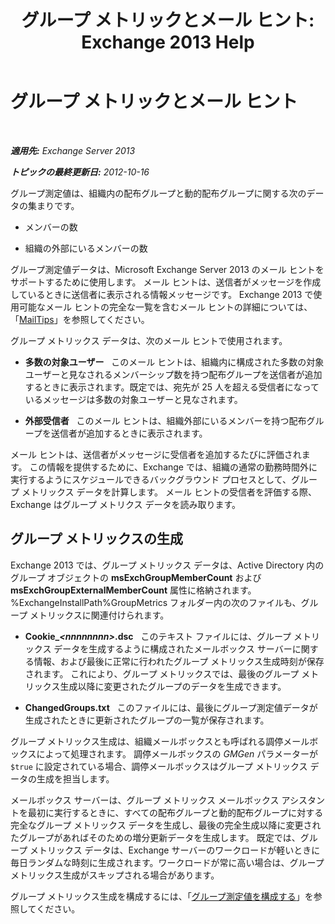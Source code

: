 ﻿---
title: 'グループ メトリックとメール ヒント: Exchange 2013 Help'
TOCTitle: グループ メトリックとメール ヒント
ms:assetid: 74a55072-4ba9-45bb-a18f-41afbf3de30b
ms:mtpsurl: https://technet.microsoft.com/ja-jp/library/JJ674302(v=EXCHG.150)
ms:contentKeyID: 49896320
ms.date: 04/24/2018
mtps_version: v=EXCHG.150
ms.translationtype: HT
---

# グループ メトリックとメール ヒント

 

_**適用先:** Exchange Server 2013_

_**トピックの最終更新日:** 2012-10-16_

グループ測定値は、組織内の配布グループと動的配布グループに関する次のデータの集まりです。

  - メンバーの数

  - 組織の外部にいるメンバーの数

グループ測定値データは、Microsoft Exchange Server 2013 のメール ヒントをサポートするために使用します。 メール ヒントは、送信者がメッセージを作成しているときに送信者に表示される情報メッセージです。 Exchange 2013 で使用可能なメール ヒントの完全な一覧を含むメール ヒントの詳細については、「[MailTips](mailtips-exchange-2013-help.md)」を参照してください。

グループ メトリックス データは、次のメール ヒントで使用されます。

  - **多数の対象ユーザー**   このメール ヒントは、組織内に構成された多数の対象ユーザーと見なされるメンバーシップ数を持つ配布グループを送信者が追加するときに表示されます。既定では、宛先が 25 人を超える受信者になっているメッセージは多数の対象ユーザーと見なされます。

  - **外部受信者**   このメール ヒントは、組織外部にいるメンバーを持つ配布グループを送信者が追加するときに表示されます。

メール ヒントは、送信者がメッセージに受信者を追加するたびに評価されます。 この情報を提供するために、Exchange では、組織の通常の勤務時間外に実行するようにスケジュールできるバックグラウンド プロセスとして、グループ メトリックス データを計算します。 メール ヒントの受信者を評価する際、Exchange はグループ メトリクス データを読み取ります。

## グループ メトリックスの生成

Exchange 2013 では、グループ メトリックス データは、Active Directory 内のグループ オブジェクトの **msExchGroupMemberCount** および **msExchGroupExternalMemberCount** 属性に格納されます。 %ExchangeInstallPath%GroupMetrics フォルダー内の次のファイルも、グループ メトリックスに関連付けられます。

  - **Cookie\_*\<nnnnnnnn\>*.dsc**   このテキスト ファイルには、グループ メトリックス データを生成するように構成されたメールボックス サーバーに関する情報、および最後に正常に行われたグループ メトリックス生成時刻が保存されます。 これにより、グループ メトリックスでは、最後のグループ メトリックス生成以降に変更されたグループのデータを生成できます。

  - **ChangedGroups.txt**   このファイルには、最後にグループ測定値データが生成されたときに更新されたグループの一覧が保存されます。

グループ メトリックス生成は、組織メールボックスとも呼ばれる調停メールボックスによって処理されます。 調停メールボックスの *GMGen* パラメーターが `$true` に設定されている場合、調停メールボックスはグループ メトリックス データの生成を担当します。

メールボックス サーバーは、グループ メトリックス メールボックス アシスタントを最初に実行するときに、すべての配布グループと動的配布グループに対する完全なグループ メトリックス データを生成し、最後の完全生成以降に変更されたグループがあればそのための増分更新データを生成します。 既定では、グループ メトリックス データは、Exchange サーバーのワークロードが軽いときに毎日ランダムな時刻に生成されます。ワークロードが常に高い場合は、グループ メトリックス生成がスキップされる場合があります。

グループ メトリックス生成を構成するには、「[グループ測定値を構成する](configure-group-metrics-exchange-2013-help.md)」を参照してください。

